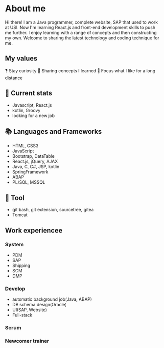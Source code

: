 # About me
Hi there! I am a Java programmer, complete website, SAP that used to work at USI. 
Now I'm learning React.js and front-end development skills to push me further.
I enjoy learning with a range of concepts and then constructing my own.
Welcome to sharing the latest technology and coding technique for me.

## My values
:question: Stay curiosity
:raised_hands: Sharing concepts I learned
:runner: Focus what I like for a long distance

## :children_crossing: Current stats
- Javascript, React.js
- kotlin, Groovy
- looking for a new job

## 📚 Languages and Frameworks
- HTML, CSS3
- JavaScript
- Bootstrap, DataTable
- React.js, jQuery, AJAX
- Java, C, C#, JSP, kotlin
- SpringFramework
- ABAP
- PL/SQL, MSSQL

## 🔧 Tool
- git bash, git extension, sourcetree, gitea
- Tomcat

## Work experiencee
### System
- PDM
- SAP
- Shipping
- SCM
- DMP
### Develop
- automatic background job(Java, ABAP)
- DB schema design(Oracle)
- UI(SAP, Website)
- Full-stack
### Scrum
### Newcomer trainer
